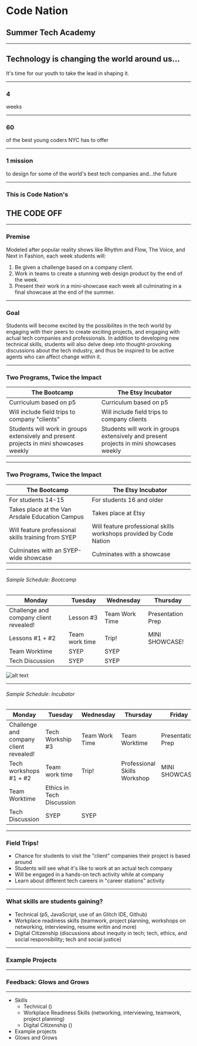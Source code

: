 # Code Nation

## Summer Tech Academy

<!--.slide: data-background="https://cdn.glitch.com/1b3d9304-305b-436e-bb33-a8bc46a8b5b0/teal-city.png" -->

---

## Technology is changing the world around us...

It's time for our youth to take the lead in shaping it.

---

### 4

weeks

---

### 60

of the best young coders NYC has to offer

---

### 1 mission

to design for some of the world's best tech companies and...the future

---

### This is Code Nation's

## THE CODE OFF

<!-- .slide: data-background="#FFA67D" -->

---

### Premise

Modeled after popular reality shows like Rhythm and Flow, The Voice, and Next in Fashion, each week students will:

1. Be given a challenge based on a company client.
2. Work in teams to create a stunning web design product by the end of the week.
3. Present their work in a mini-showcase each week all culminating in a final showcase at the end of the summer.

---

### Goal

Students will become excited by the possibilites in the tech world by engaging with their peers to create exciting projects, and engaging with actual tech companies and professionals. In addition to developing new technical skills, students will also delve deep into thought-provoking discussions about the tech industry, and thus be inspired to be active agents who can affect change within it.

---

### Two Programs, Twice the Impact

| The Bootcamp                                                                           | The Etsy Incubator                                                                     |
| -------------------------------------------------------------------------------------- | -------------------------------------------------------------------------------------- |
| Curriculum based on p5                                                                 | Curriculum based on p5                                                                 |
| Will include field trips to company "clients"                                          | Will include field trips to company clients                                            |
| Students will work in groups extensively and present projects in mini showcases weekly | Students will work in groups extensively and present projects in mini showcases weekly |

<!-- .slide: data-background="#00D4FD" -->

---

### Two Programs, Twice the Impact

| The Bootcamp                                        | The Etsy Incubator                                                 |
| --------------------------------------------------- | ------------------------------------------------------------------ |
| For students 14-15                                  | For students 16 and older                                          |
| Takes place at the Van Arsdale Education Campus     | Takes place at Etsy                                                |
| Will feature professional skills training from SYEP | Will feature professional skills workshops provided by Code Nation |
| Culminates with an SYEP-wide showcase               | Culminates with a showcase                                         |

<!-- .slide: data-background="#00D4FD" -->

---

###### Sample Schedule: Bootcamp

| Monday                                 | Tuesday        | Wednesday      | Thursday          |
| -------------------------------------- | -------------- | -------------- | ----------------- |
| Challenge and company client revealed! | Lesson #3      | Team Work Time | Presentation Prep |
| Lessons #1 + #2                        | Team work time | Trip!          | MINI SHOWCASE!    |
| Team Worktime                          | SYEP           | SYEP           |
| Tech Discussion                        | SYEP           | SYEP           |

![alt text](https://codenation.org/wp-content/uploads/2018/09/hero-home.png)

---

###### Sample Schedule: Incubator

| Monday                                 | Tuesday                   | Wednesday      | Thursday                     | Friday            |
| -------------------------------------- | ------------------------- | -------------- | ---------------------------- | ----------------- |
| Challenge and company client revealed! | Tech Workship #3          | Team Work Time | Team Worktime                | Presentation Prep |
| Tech workshops #1 + #2                 | Team work time            | Trip!          | Professional Skills Workshop | MINI SHOWCASE!    |
| Team Worktime                          | Ethics in Tech Discussion |
| Tech Discussion                        | SYEP                      | SYEP           |

---

### Field Trips!

- Chance for students to visit the "client" companies their project is based around
- Students will see what it's like to work at an actual tech company
- Will be engaged in a hands-on tech activity while at company
- Learn about different tech careers in "career stations" activity

<!-- .slide: data-background="#00FECD" -->

---

### What skills are students gaining?

- Technical (p5, JavaScript, use of an Glitch IDE, Github)
- Workplace readiness skills (teamwork, project planning, workshops on networking, interviewing, resume writin and more)
- Digital Citizenship (discussions about inequity in tech; tech, ethics, and social responsibility; tech and social justice)

---

### Example Projects

---

### Feedback: Glows and Grows

---

- Skills
  - Technical ()
  - Workplace Readiness Skills (networking, interviewing, teamwork, project planning)
  - Digital Citizenship ()
- Example projects
- Glows and Grows
